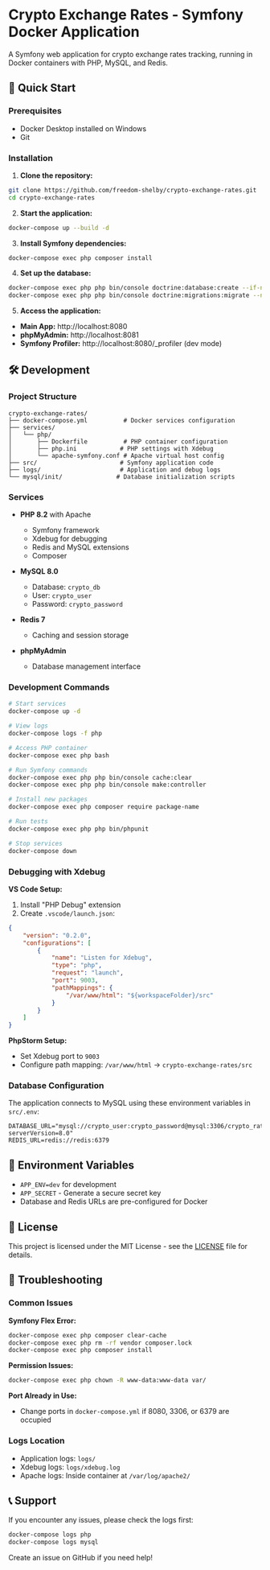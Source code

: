 # Crypto Exchange Rates - Symfony Docker Application

A Symfony web application for crypto exchange rates tracking, running in Docker containers with PHP, MySQL, and Redis.

## 🚀 Quick Start

### Prerequisites
- Docker Desktop installed on Windows
- Git

### Installation

1. **Clone the repository:**
```bash
git clone https://github.com/freedom-shelby/crypto-exchange-rates.git
cd crypto-exchange-rates
```

2. **Start the application:**
```bash
docker-compose up --build -d
```

3. **Install Symfony dependencies:**
```bash
docker-compose exec php composer install
```

4. **Set up the database:**
```bash
docker-compose exec php php bin/console doctrine:database:create --if-not-exists
docker-compose exec php php bin/console doctrine:migrations:migrate --no-interaction
```

5. **Access the application:**
- **Main App:** http://localhost:8080
- **phpMyAdmin:** http://localhost:8081
- **Symfony Profiler:** http://localhost:8080/_profiler (dev mode)

## 🛠️ Development

### Project Structure
```
crypto-exchange-rates/
├── docker-compose.yml          # Docker services configuration
├── services/
│   └── php/
│       ├── Dockerfile          # PHP container configuration
│       ├── php.ini            # PHP settings with Xdebug
│       └── apache-symfony.conf # Apache virtual host config
├── src/                       # Symfony application code
├── logs/                      # Application and debug logs
└── mysql/init/               # Database initialization scripts
```

### Services

- **PHP 8.2** with Apache
    - Symfony framework
    - Xdebug for debugging
    - Redis and MySQL extensions
    - Composer

- **MySQL 8.0**
    - Database: `crypto_db`
    - User: `crypto_user`
    - Password: `crypto_password`

- **Redis 7**
    - Caching and session storage

- **phpMyAdmin**
    - Database management interface

### Development Commands

```bash
# Start services
docker-compose up -d

# View logs
docker-compose logs -f php

# Access PHP container
docker-compose exec php bash

# Run Symfony commands
docker-compose exec php php bin/console cache:clear
docker-compose exec php php bin/console make:controller

# Install new packages
docker-compose exec php composer require package-name

# Run tests
docker-compose exec php php bin/phpunit

# Stop services
docker-compose down
```

### Debugging with Xdebug

**VS Code Setup:**
1. Install "PHP Debug" extension
2. Create `.vscode/launch.json`:
```json
{
    "version": "0.2.0",
    "configurations": [
        {
            "name": "Listen for Xdebug",
            "type": "php",
            "request": "launch",
            "port": 9003,
            "pathMappings": {
                "/var/www/html": "${workspaceFolder}/src"
            }
        }
    ]
}
```

**PhpStorm Setup:**
- Set Xdebug port to `9003`
- Configure path mapping: `/var/www/html` → `crypto-exchange-rates/src`

### Database Configuration

The application connects to MySQL using these environment variables in `src/.env`:
```
DATABASE_URL="mysql://crypto_user:crypto_password@mysql:3306/crypto_rates?serverVersion=8.0"
REDIS_URL=redis://redis:6379
```

## 📝 Environment Variables

- `APP_ENV=dev` for development
- `APP_SECRET` - Generate a secure secret key
- Database and Redis URLs are pre-configured for Docker

## 📄 License

This project is licensed under the MIT License - see the [LICENSE](LICENSE) file for details.

## 🐛 Troubleshooting

### Common Issues

**Symfony Flex Error:**
```bash
docker-compose exec php composer clear-cache
docker-compose exec php rm -rf vendor composer.lock
docker-compose exec php composer install
```

**Permission Issues:**
```bash
docker-compose exec php chown -R www-data:www-data var/
```

**Port Already in Use:**
- Change ports in `docker-compose.yml` if 8080, 3306, or 6379 are occupied

### Logs Location
- Application logs: `logs/`
- Xdebug logs: `logs/xdebug.log`
- Apache logs: Inside container at `/var/log/apache2/`

## 📞 Support

If you encounter any issues, please check the logs first:
```bash
docker-compose logs php
docker-compose logs mysql
```

Create an issue on GitHub if you need help!